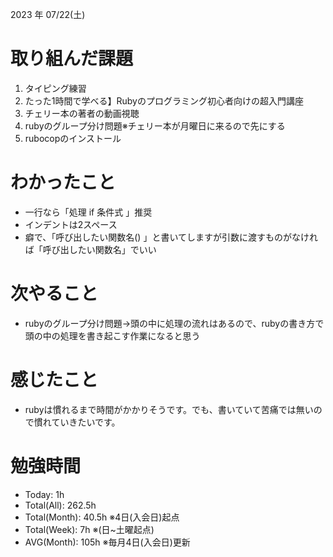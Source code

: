 2023 年 07/22(土)

# 取り組んだ課題

1. タイピング練習
2. たった1時間で学べる】Rubyのプログラミング初心者向けの超入門講座
3. チェリー本の著者の動画視聴
4. rubyのグループ分け問題※チェリー本が月曜日に来るので先にする
5. rubocopのインストール

# わかったこと

* 一行なら「処理 if 条件式 」推奨
* インデントは2スペース
* 癖で、「呼び出したい関数名() 」と書いてしますが引数に渡すものがなければ「呼び出したい関数名」でいい

# 次やること

* rubyのグループ分け問題→頭の中に処理の流れはあるので、rubyの書き方で頭の中の処理を書き起こす作業になると思う

# 感じたこと

* rubyは慣れるまで時間がかかりそうです。でも、書いていて苦痛では無いので慣れていきたいです。

# 勉強時間

* Today: 1h
* Total(All): 262.5h
* Total(Month): 40.5h ※4日(入会日)起点
* Total(Week): 7h ※(日~土曜起点)
* AVG(Month): 105h ※毎月4日(入会日)更新
